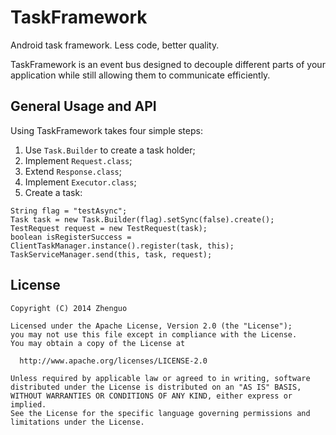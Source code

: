 TaskFramework
=============

Android task framework. Less code, better quality. 

TaskFramework is an event bus designed to decouple different parts of your application
while still allowing them to communicate efficiently.


General Usage and API
---------------------

Using TaskFramework takes four simple steps:<br/>

1. Use <code>Task.Builder</code> to create a task holder;<br/>
2. Implement <code>Request.class</code>;<br/>
3. Extend <code>Response.class</code>;<br/>
4. Implement <code>Executor.class</code>;<br/>
5. Create a task:<br/>
```
String flag = "testAsync";
Task task = new Task.Builder(flag).setSync(false).create();
TestRequest request = new TestRequest(task);
boolean isRegisterSuccess = ClientTaskManager.instance().register(task, this);
TaskServiceManager.send(this, task, request);
```

License
-------

    Copyright (C) 2014 Zhenguo

    Licensed under the Apache License, Version 2.0 (the "License");
    you may not use this file except in compliance with the License.
    You may obtain a copy of the License at

      http://www.apache.org/licenses/LICENSE-2.0

    Unless required by applicable law or agreed to in writing, software
    distributed under the License is distributed on an "AS IS" BASIS,
    WITHOUT WARRANTIES OR CONDITIONS OF ANY KIND, either express or implied.
    See the License for the specific language governing permissions and
    limitations under the License.
 
[1]: http://worthed.com
